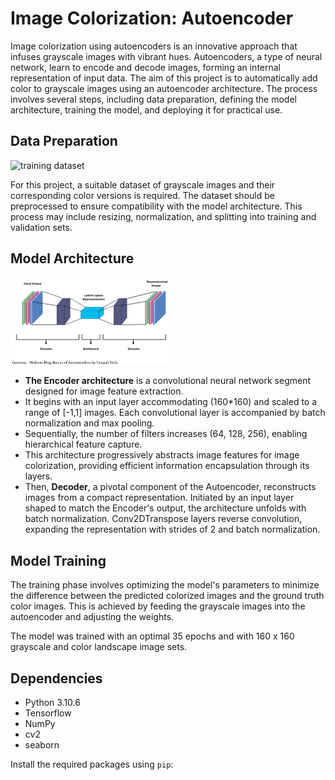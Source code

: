 # Image Colorization: Autoencoder

Image colorization using autoencoders is an innovative approach that infuses grayscale images with vibrant hues. Autoencoders, a type of neural network, learn to encode and decode images, forming an internal representation of input data. The aim of this project is to automatically add color to grayscale images using an autoencoder architecture. The process involves several steps, including data preparation, defining the model architecture, training the model, and deploying it for practical use.

## Data Preparation

![training dataset](https://drive.google.com/drive/folders/1aewbl5oAPLR37WTl-1Iadn9PbDklAnoC?usp=drive_link)

For this project, a suitable dataset of grayscale images and their corresponding color versions is required. The dataset should be preprocessed to ensure compatibility with the model architecture. This process may include resizing, normalization, and splitting into training and validation sets.

## Model Architecture

<img src="https://github.com/pooranjoyb/Autoencoder-Colorization/blob/master/data/images/architecture.png" width="50%" alt="Architecture"></img>

- **The Encoder architecture** is a convolutional neural network segment designed for image feature extraction.
- It begins with an input layer accommodating (160*160) and scaled to a range of [-1,1] images. Each convolutional layer is accompanied by batch normalization and max pooling.
- Sequentially, the number of filters increases (64, 128, 256), enabling hierarchical feature capture.
- This architecture progressively abstracts image features for image colorization, providing efficient information encapsulation through its layers.
- Then, **Decoder**, a pivotal component of the Autoencoder, reconstructs images from a compact  representation. Initiated by an input layer shaped to match the Encoder's output, the architecture 
unfolds with batch normalization. Conv2DTranspose layers reverse convolution, expanding the representation with strides of 2 and batch normalization.

## Model Training
The training phase involves optimizing the model's parameters to minimize the difference between the predicted colorized images and the ground truth color images. This is achieved by feeding the grayscale images into the autoencoder and adjusting the weights. 

The model was trained with an optimal 35 epochs and with 160 x 160 grayscale and color landscape image sets.



## Dependencies

- Python 3.10.6
- Tensorflow
- NumPy
- cv2
- seaborn

Install the required packages using `pip`:
